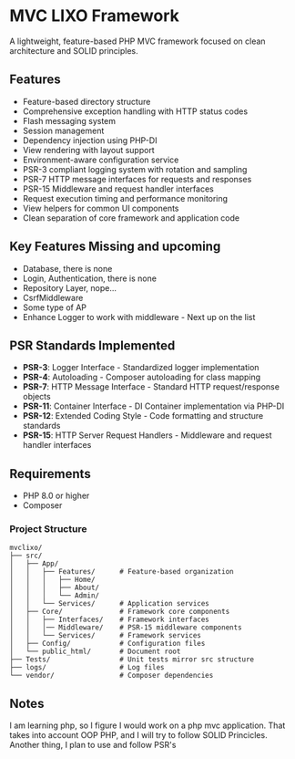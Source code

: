 # MVC LIXO Framework

A lightweight, feature-based PHP MVC framework focused on clean architecture and SOLID principles.

## Features

- Feature-based directory structure
- Comprehensive exception handling with HTTP status codes
- Flash messaging system
- Session management
- Dependency injection using PHP-DI
- View rendering with layout support
- Environment-aware configuration service
- PSR-3 compliant logging system with rotation and sampling
- PSR-7 HTTP message interfaces for requests and responses
- PSR-15 Middleware and request handler interfaces
- Request execution timing and performance monitoring
- View helpers for common UI components
- Clean separation of core framework and application code

## Key Features Missing and upcoming
- Database, there is none 
- Login, Authentication, there is none
- Repository Layer, nope...
- CsrfMiddleware
- Some type of AP
- Enhance Logger to work with middleware - Next up on the list

## PSR Standards Implemented
- **PSR-3**: Logger Interface - Standardized logger implementation
- **PSR-4**: Autoloading - Composer autoloading for class mapping
- **PSR-7**: HTTP Message Interface - Standard HTTP request/response objects
- **PSR-11**: Container Interface - DI Container implementation via PHP-DI
- **PSR-12**: Extended Coding Style - Code formatting and structure standards
- **PSR-15**: HTTP Server Request Handlers - Middleware and request handler interfaces

## Requirements

- PHP 8.0 or higher
- Composer

### Project Structure
```
mvclixo/
├── src/
│   ├── App/
│   │   ├── Features/      # Feature-based organization
│   │   │   ├── Home/
│   │   │   ├── About/
│   │   │   └── Admin/
│   │   └── Services/      # Application services
│   ├── Core/              # Framework core components
│   │   ├── Interfaces/    # Framework interfaces
│   │   │── Middleware/    # PSR-15 middleware components
│   │   └── Services/      # Framework services
│   ├── Config/            # Configuration files
│   └── public_html/       # Document root
├── Tests/                 # Unit tests mirror src structure
├── logs/                  # Log files
└── vendor/                # Composer dependencies
```



## Notes
I am learning php, so I figure I would work on a php mvc application. That takes into account OOP PHP, and I will try to follow SOLID Princicles.  
Another thing, I plan to use and follow PSR's


